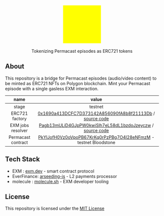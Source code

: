 <p align="center">
  <a href="https://permacast.app">
    <img src="https://raw.githubusercontent.com/Parallel-news/permacast-protocol/main/img/pc-icons/logo192.png" height="124">
  </a>
  <p align="center">Tokenizing Permacast episodes as ERC721 tokens</p>
</p>

## About
This repository is a bridge for Permacast episodes (audio/video content) to be minted as ERC721 NFTs on Polygon blockchain. Mint your Permacast episode with a single gasless EXM interaction.

| name  | value |
| :-------------: |:-------------:|
| stage      | testnet     |
| ERC721 factory      | [0x1690a413DCFC7D373142A856090fA8b8f21113Db](https://mumbai.polygonscan.com/address/0x1690a413dcfc7d373142a856090fa8b8f21113db) / [source code](./contracts/ERC721) |
| EXM jobs resolver      | [Pagb13mULiD4GJpPW0kwiSlh7eL58dL1bzdoJzeyczw](https://api.exm.dev/read/Pagb13mULiD4GJpPW0kwiSlh7eL58dL1bzdoJzeyczw) / [source code](./contracts/requests-handler) |
| Permacast contract | [PkYlJofH0Vz0oVpoPB67KrKq0rPzPBg7O4I28eNFmzM](https://api.exm.dev/read/PkYlJofH0Vz0oVpoPB67KrKq0rPzPBg7O4I28eNFmzM) - testnet Bloodstone |

## Tech Stack

- EXM : [exm.dev](https://exm.dev) - smart contract protocol
- EverFinance: [arseeding-js](https://www.npmjs.com/package/arseeding-js) - L2 payments processor
- molecule : [molecule.sh](http://molecule.sh) - EXM developer tooling

## License
This repository is licensed under the [MIT License](./LICENSE)
